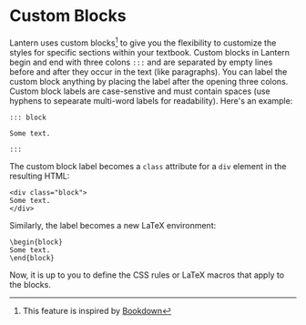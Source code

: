 # Custom Blocks

Lantern uses custom blocks[^1] to give you the flexibility to customize the styles for specific sections within your textbook. Custom blocks in Lantern begin and end with three colons `:::` and are separated by empty lines before and after they occur in the text (like paragraphs). You can label the custom block anything by placing the label after the opening three colons. Custom block labels are case-senstive and must contain spaces (use hyphens to sepearate multi-word labels for readability). Here's an example:

```
::: block

Some text.

:::
```

The custom block label becomes a `class` attribute for a `div` element in the resulting HTML:

```
<div class="block">
Some text.
</div>
```

Similarly, the label becomes a new LaTeX environment:

```
\begin{block}
Some text.
\end{block}
```

Now, it is up to you to define the CSS rules or LaTeX macros that apply to the blocks. 

[^1]: This feature is inspired by [Bookdown](https://bookdown.org/yihui/bookdown/custom-blocks.html)